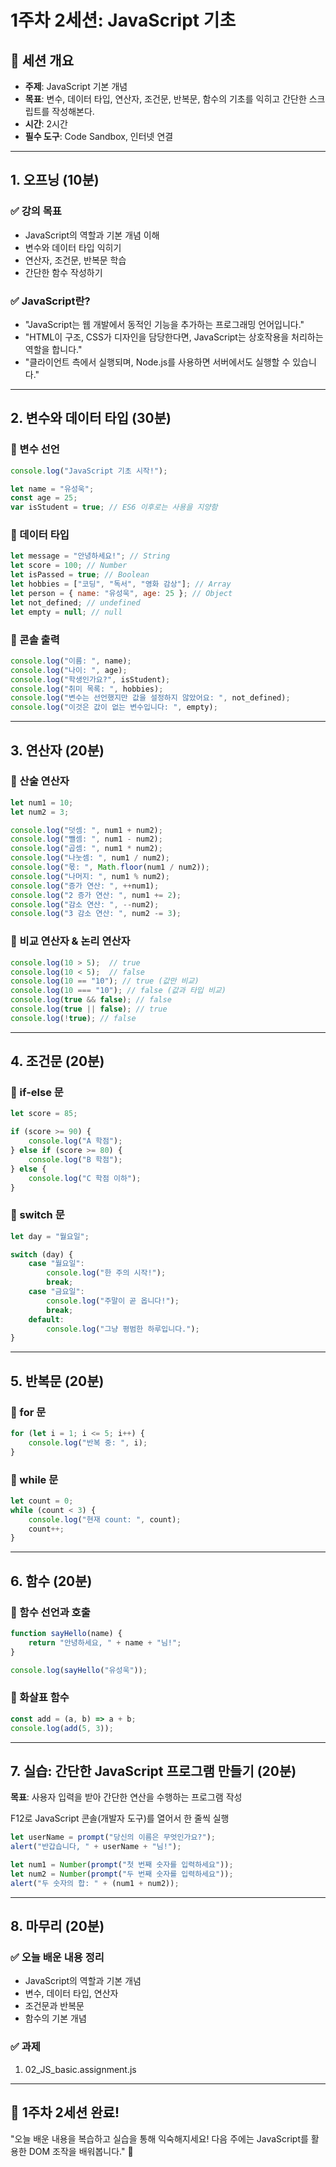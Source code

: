 # 1주차 2세션: JavaScript 기초

## 📌 세션 개요
- **주제**: JavaScript 기본 개념
- **목표**: 변수, 데이터 타입, 연산자, 조건문, 반복문, 함수의 기초를 익히고 간단한 스크립트를 작성해본다.
- **시간**: 2시간
- **필수 도구**: Code Sandbox, 인터넷 연결

---

## 1. 오프닝 (10분)
### ✅ 강의 목표
- JavaScript의 역할과 기본 개념 이해
- 변수와 데이터 타입 익히기
- 연산자, 조건문, 반복문 학습
- 간단한 함수 작성하기

### ✅ JavaScript란?
- "JavaScript는 웹 개발에서 동적인 기능을 추가하는 프로그래밍 언어입니다."
- "HTML이 구조, CSS가 디자인을 담당한다면, JavaScript는 상호작용을 처리하는 역할을 합니다."
- "클라이언트 측에서 실행되며, Node.js를 사용하면 서버에서도 실행할 수 있습니다."

---

## 2. 변수와 데이터 타입 (30분)

### 🔹 변수 선언
```js
console.log("JavaScript 기초 시작!");

let name = "유성욱";
const age = 25;
var isStudent = true; // ES6 이후로는 사용을 지양함
```

### 🔹 데이터 타입
```js
let message = "안녕하세요!"; // String
let score = 100; // Number
let isPassed = true; // Boolean
let hobbies = ["코딩", "독서", "영화 감상"]; // Array
let person = { name: "유성욱", age: 25 }; // Object
let not_defined; // undefined
let empty = null; // null
```

### 🔹 콘솔 출력
```js
console.log("이름: ", name);
console.log("나이: ", age);
console.log("학생인가요?", isStudent);
console.log("취미 목록: ", hobbies);
console.log("변수는 선언했지만 값을 설정하지 않았어요: ", not_defined);
console.log("이것은 값이 없는 변수입니다: ", empty);
```

---

## 3. 연산자 (20분)

### 🔹 산술 연산자
```js
let num1 = 10;
let num2 = 3;

console.log("덧셈: ", num1 + num2);
console.log("뺄셈: ", num1 - num2);
console.log("곱셈: ", num1 * num2);
console.log("나눗셈: ", num1 / num2);
console.log("몫: ", Math.floor(num1 / num2));
console.log("나머지: ", num1 % num2);
console.log("증가 연산: ", ++num1);
console.log("2 증가 연산: ", num1 += 2);
console.log("감소 연산: ", --num2);
console.log("3 감소 연산: ", num2 -= 3);
```

### 🔹 비교 연산자 & 논리 연산자
```js
console.log(10 > 5);  // true
console.log(10 < 5);  // false
console.log(10 == "10"); // true (값만 비교)
console.log(10 === "10"); // false (값과 타입 비교)
console.log(true && false); // false
console.log(true || false); // true
console.log(!true); // false
```

---

## 4. 조건문 (20분)

### 🔹 if-else 문
```js
let score = 85;

if (score >= 90) {
    console.log("A 학점");
} else if (score >= 80) {
    console.log("B 학점");
} else {
    console.log("C 학점 이하");
}
```

### 🔹 switch 문
```js
let day = "월요일";

switch (day) {
    case "월요일":
        console.log("한 주의 시작!");
        break;
    case "금요일":
        console.log("주말이 곧 옵니다!");
        break;
    default:
        console.log("그냥 평범한 하루입니다.");
}
```

---

## 5. 반복문 (20분)

### 🔹 for 문
```js
for (let i = 1; i <= 5; i++) {
    console.log("반복 중: ", i);
}
```

### 🔹 while 문
```js
let count = 0;
while (count < 3) {
    console.log("현재 count: ", count);
    count++;
}
```

---

## 6. 함수 (20분)

### 🔹 함수 선언과 호출
```js
function sayHello(name) {
    return "안녕하세요, " + name + "님!";
}

console.log(sayHello("유성욱"));
```

### 🔹 화살표 함수
```js
const add = (a, b) => a + b;
console.log(add(5, 3));
```

---

## 7. 실습: 간단한 JavaScript 프로그램 만들기 (20분)
**목표**: 사용자 입력을 받아 간단한 연산을 수행하는 프로그램 작성 

F12로 JavaScript 콘솔(개발자 도구)를 열어서 한 줄씩 실행 
```js
let userName = prompt("당신의 이름은 무엇인가요?");
alert("반갑습니다, " + userName + "님!");

let num1 = Number(prompt("첫 번째 숫자를 입력하세요"));
let num2 = Number(prompt("두 번째 숫자를 입력하세요"));
alert("두 숫자의 합: " + (num1 + num2));
```

---

## 8. 마무리 (20분)
### ✅ 오늘 배운 내용 정리
- JavaScript의 역할과 기본 개념
- 변수, 데이터 타입, 연산자
- 조건문과 반복문
- 함수의 기본 개념

### ✅ 과제
1. 02_JS_basic.assignment.js

---

## 🎯 1주차 2세션 완료!
"오늘 배운 내용을 복습하고 실습을 통해 익숙해지세요! 다음 주에는 JavaScript를 활용한 DOM 조작을 배워봅니다." 🚀

